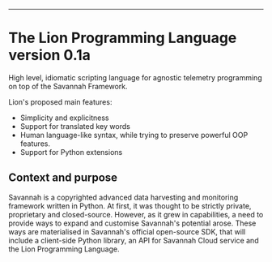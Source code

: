 ---------------------------------------------------------------------------
The Lion Programming Language version 0.1a
==========================================

High level, idiomatic scripting language for agnostic telemetry programming 
on top of the Savannah Framework.

Lion's proposed main features:

  - Simplicity and explicitness
  - Support for translated key words
  - Human language-like syntax, while trying to preserve powerful OOP features.
  - Support for Python extensions
  

## Context and purpose

Savannah is a copyrighted advanced data harvesting and monitoring framework written in Python. At first, it was thought to be strictly private, proprietary and closed-source. However, as it grew in capabilities, a need to provide ways to expand and customise Savannah's potential arose. These ways are materialised in Savannah's official open-source SDK, that will include a client-side Python library, an API for Savannah Cloud service and the Lion Programming Language.
